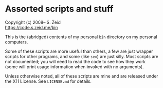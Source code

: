 Assorted scripts and stuff
==========================

Copyright (c) 2008– S. Zeid  
<https://code.s.zeid.me/bin>


This is the (abridged) contents of my personal `bin` directory on my personal
computers.

Some of these scripts are more useful than others, a few are just wrapper scripts
for other programs, and some (like `sex`) are just silly.  Most scripts are not
documented; you will need to read the code to see how they work (some will print
usage information when invoked with no arguments).

Unless otherwise noted, all of these scripts are mine and are released under the
X11 License.  See `LICENSE.md` for details.
